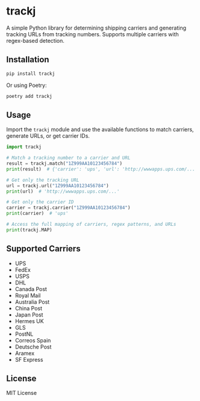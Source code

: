 # trackj

A simple Python library for determining shipping carriers and generating tracking URLs from tracking numbers. Supports multiple carriers with regex-based detection.

## Installation

```bash
pip install trackj
```

Or using Poetry:

```bash
poetry add trackj
```

## Usage

Import the `trackj` module and use the available functions to match carriers, generate URLs, or get carrier IDs.

```python
import trackj

# Match a tracking number to a carrier and URL
result = trackj.match("1Z999AA10123456784")
print(result)  # {'carrier': 'ups', 'url': 'http://wwwapps.ups.com/...'}

# Get only the tracking URL
url = trackj.url("1Z999AA10123456784")
print(url)  # 'http://wwwapps.ups.com/...'

# Get only the carrier ID
carrier = trackj.carrier("1Z999AA10123456784")
print(carrier)  # 'ups'

# Access the full mapping of carriers, regex patterns, and URLs
print(trackj.MAP)
```

## Supported Carriers

- UPS
- FedEx
- USPS
- DHL
- Canada Post
- Royal Mail
- Australia Post
- China Post
- Japan Post
- Hermes UK
- GLS
- PostNL
- Correos Spain
- Deutsche Post
- Aramex
- SF Express

## License

MIT License
